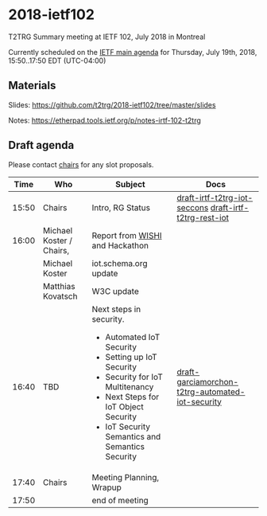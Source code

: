 # 2018-ietf102
T2TRG Summary meeting at IETF 102, July 2018 in Montreal

Currently scheduled on the [IETF main agenda][] for Thursday,
July 19th, 2018, 15:50..17:50 EDT (UTC-04:00)

[IETF main agenda]: https://tools.ietf.org/agenda/102/#102-thu-1550-t2trg
[DT-Main]: https://datatracker.ietf.org/meeting/102/agenda.html#t2trg

## Materials

Slides: <https://github.com/t2trg/2018-ietf102/tree/master/slides>

Notes: <https://etherpad.tools.ietf.org/p/notes-irtf-102-t2trg>

## Draft agenda

Please contact [chairs][] for any slot proposals.

|  Time | Who                      | Subject                              | Docs                                                                            |
|-------|--------------------------|--------------------------------------|---------------------------------------------------------------------------------|
| 15:50 | Chairs                   | Intro, RG Status                     | [draft-irtf-t2trg-iot-seccons][seccons] [draft-irtf-t2trg-rest-iot][restiot] |
| 16:00 | Michael Koster / Chairs, | Report from [WISHI][] and Hackathon  |                                                                                 |
|       | Michael Koster           | iot.schema.org update                |                                                                                 |
|       | Matthias Kovatsch        | W3C update                           |                                                                                 |
| 16:40 | TBD                      | Next steps in security. <ul><li>Automated IoT Security</li><li>Setting up IoT Security</li><li>Security for IoT Multitenancy</li><li>Next Steps for IoT Object Security</li><li>IoT Security Semantics and Semantics Security</li></ul> |   [draft-garciamorchon-t2trg-automated-iot-security](https://tools.ietf.org/html/draft-garciamorchon-t2trg-automated-iot-security-00)                                                                              |
| 17:40 | Chairs                   | Meeting Planning, Wrapup             |                                                                                 |
| 17:50 |                          | end of meeting                       |                                                                                 |

[WISHI]: https://github.com/t2trg/wishi/wiki/Agenda-items
[seccons]: https://tools.ietf.org/html/draft-irtf-t2trg-iot-seccons-15
[restiot]: https://tools.ietf.org/html/draft-irtf-t2trg-rest-iot-01
[OCF]: https://github.com/t2trg/2018-03-ocf
[chairs]: mailto:t2trg-chairs@irtf.org

